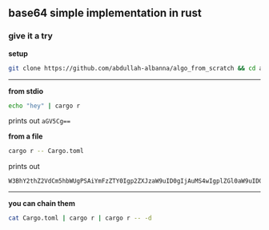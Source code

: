 ## base64 simple implementation in rust

### give it a try

**setup**

```bash
git clone https://github.com/abdullah-albanna/algo_from_scratch && cd algo_from_scratch/base64
```

---

**from stdio**

```bash
echo "hey" | cargo r 
```
prints out ```aGV5Cg==```


**from a file**
```bash
cargo r -- Cargo.toml
```

prints out 

```
W3BhY2thZ2VdCm5hbWUgPSAiYmFzZTY0Igp2ZXJzaW9uID0gIjAuMS4wIgplZGl0aW9uID0gIjIwMjEiCgpbZGVwZW5kZW5jaWVzXQpjbGFwID0geyB2ZXJzaW9uID0gIjQiLCBmZWF0dXJlID0gImRlcml2ZSIsIGZlYXR1cmVzID0gWyJkZXJpdmUiXSB9CmFueWhvdyA9ICIxIgoK
```

----

**you can chain them**

```bash
cat Cargo.toml | cargo r | cargo r -- -d
```
